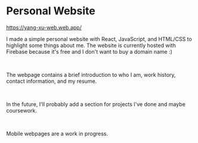 # Personal Website

https://yang-xu-web.web.app/

I made a simple personal website with React, JavaScript, and HTML/CSS to highlight some things about me. The website is currently hosted with Firebase because it's free and I don't want to buy a domain name :)   
<p>&nbsp;</p>  
The webpage contains a brief introduction to who I am, work history, contact information, and my resume.   
<p>&nbsp;</p>  
In the future, I'll probably add a section for projects I've done and maybe coursework.  
<p>&nbsp;</p>  
Mobile webpages are a work in progress.   
